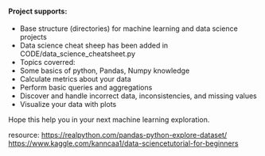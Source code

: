 
#### Project supports:

- Base structure (directories) for machine learning and data science projects
- Data science cheat sheep has been added in CODE/data_science_cheatsheet.py
- Topics coverred:
-  Some basics of python, Pandas, Numpy knowledge
-  Calculate metrics about your data
-  Perform basic queries and aggregations
-  Discover and handle incorrect data, inconsistencies, and missing values
-  Visualize your data with plots

Hope this help you in your next machine learning exploration.

resource:
https://realpython.com/pandas-python-explore-dataset/
https://www.kaggle.com/kanncaa1/data-sciencetutorial-for-beginners


